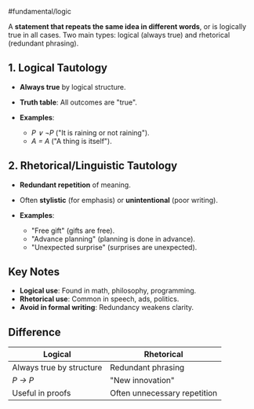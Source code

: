 #fundamental/logic 

A **statement that repeats the same idea in different words**, or is logically true in all cases. Two main types: logical (always true) and rhetorical (redundant phrasing).

## **1. Logical Tautology**

- **Always true** by logical structure.
- **Truth table**: All outcomes are "true".
- **Examples**:
    
    - _P ∨ ¬P_ ("It is raining or not raining").
    - _A = A_ ("A thing is itself").

## **2. Rhetorical/Linguistic Tautology**

- **Redundant repetition** of meaning.
- Often **stylistic** (for emphasis) or **unintentional** (poor writing).
- **Examples**:
    
    - "Free gift" (gifts are free).
    - "Advance planning" (planning is done in advance).
    - "Unexpected surprise" (surprises are unexpected).

## **Key Notes**

- **Logical use**: Found in math, philosophy, programming.
- **Rhetorical use**: Common in speech, ads, politics.
- **Avoid in formal writing**: Redundancy weakens clarity.
    

## **Difference**

|**Logical**|**Rhetorical**|
|---|---|
|Always true by structure|Redundant phrasing|
|_P → P_|"New innovation"|
|Useful in proofs|Often unnecessary repetition|

